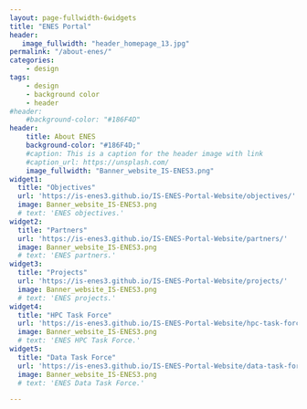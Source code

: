 ```yaml
---
layout: page-fullwidth-6widgets
title: "ENES Portal"
header:
   image_fullwidth: "header_homepage_13.jpg"
permalink: "/about-enes/"
categories:
    - design
tags:
    - design
    - background color
    - header
#header:
    #background-color: "#186F4D"
header:
    title: About ENES
    background-color: "#186F4D;"
    #caption: This is a caption for the header image with link
    #caption_url: https://unsplash.com/
    image_fullwidth: "Banner_website_IS-ENES3.png"
widget1:
  title: "Objectives"
  url: 'https://is-enes3.github.io/IS-ENES-Portal-Website/objectives/'
  image: Banner_website_IS-ENES3.png
  # text: 'ENES objectives.'
widget2:
  title: "Partners"
  url: 'https://is-enes3.github.io/IS-ENES-Portal-Website/partners/'
  image: Banner_website_IS-ENES3.png
  # text: 'ENES partners.'
widget3:
  title: "Projects"
  url: 'https://is-enes3.github.io/IS-ENES-Portal-Website/projects/'
  image: Banner_website_IS-ENES3.png
  # text: 'ENES projects.'
widget4:
  title: "HPC Task Force"
  url: 'https://is-enes3.github.io/IS-ENES-Portal-Website/hpc-task-force/'
  image: Banner_website_IS-ENES3.png
  # text: 'ENES HPC Task Force.'
widget5:
  title: "Data Task Force"
  url: 'https://is-enes3.github.io/IS-ENES-Portal-Website/data-task-force/'
  image: Banner_website_IS-ENES3.png
  # text: 'ENES Data Task Force.'

---
```

